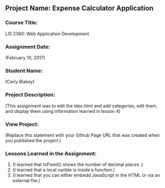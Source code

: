 ## Project Name:  Expense Calculator Application

### Course Title:
LIS 2360:  Web Application Development

### Assignment Date:  
(February 10, 2017)

### Student Name:  
(Carly Blakey)

### Project Description:
(This assignment was to edit the idex.html and add categories,  edit them, and display them using information learned in lesson 4)

### View Project:
(Replace this statement with your Github Page URL that was created when you 
 published the project.)

### Lessons Learned in the Assignment:
1. (I learned that toFixed() shows the number of decimal places .)
2. (I learned that a local varible is inside a function.)
3. (I learned that you can either embedd JavaScript in the HTML or via an external file.)
